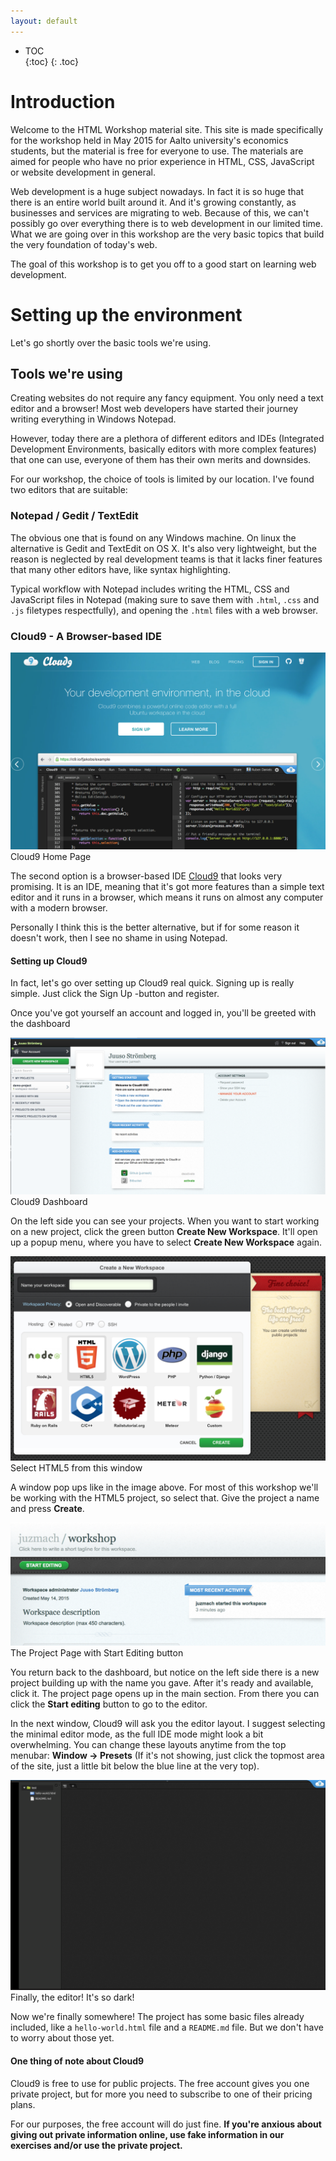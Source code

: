 ```yaml
---
layout: default
---
```


* TOC    
{:toc}
{: .toc}

# Introduction

Welcome to the HTML Workshop material site. This site is made specifically for the workshop held in May 2015 for Aalto university's economics students, but the material is free for everyone to use. The materials are aimed for people who have no prior experience in HTML, CSS, JavaScript or website development in general. 

Web development is a huge subject nowadays. In fact it is so huge that there is an entire world built around it. And it's growing constantly, as businesses and services are migrating to web. Because of this, we can't possibly go over everything there is to web development in our limited time. What we are going over in this workshop are the very basic topics that build the very foundation of today's web.

The goal of this workshop is to get you off to a good start on learning web development.

# Setting up the environment

Let's go shortly over the basic tools we're using.

## Tools we're using

Creating websites do not require any fancy equipment. You only need a text editor and a browser! Most web developers have started their journey writing everything in Windows Notepad.

However, today there are a plethora of different editors and IDEs (Integrated Development Environments, basically editors with more complex features) that one can use, everyone of them has their own merits and downsides.

For our workshop, the choice of tools is limited by our location. I've found two editors that are suitable:

### Notepad / Gedit / TextEdit

The obvious one that is found on any Windows machine. On linux the alternative is Gedit and TextEdit on OS X. It's also very lightweight, but the reason is neglected by real development teams is that it lacks finer features that many other editors have, like syntax highlighting.

Typical workflow with Notepad includes writing the HTML, CSS and JavaScript files in Notepad (making sure to save them with `.html`, `.css` and `.js` filetypes respectfully), and opening the `.html` files with a web browser. 

### Cloud9 - A Browser-based IDE

![Cloud9 Home Page](assets/c9io-home.png)
Cloud9 Home Page

The second option is a browser-based IDE [Cloud9](https://c9.io) that looks very promising. It is an IDE, meaning that it's got more features than a simple text editor and it runs in a browser, which means it runs on almost any computer with a modern browser.

Personally I think this is the better alternative, but if for some reason it doesn't work, then I see no shame in using Notepad.

#### Setting up Cloud9

In fact, let's go over setting up Cloud9 real quick. Signing up is really simple. Just click the Sign Up -button and register.

Once you've got yourself an account and logged in, you'll be greeted with the dashboard

![Cloud9 Dashboard](assets/c9io-dash.png)
Cloud9 Dashboard

On the left side you can see your projects. When you want to start working on a new project, click the green button **Create New Workspace**. It'll open up a popup menu, where you have to select **Create New Workspace** again.

![Cloud9 New Project](assets/c9io-select-project.png)
Select HTML5 from this window

A window pop ups like in the image above. For most of this workshop we'll be working with the HTML5 project, so select that. Give the project a name and press **Create**.

![Cloud9 Project](assets/c9io-start-edit.png)
The Project Page with Start Editing button

You return back to the dashboard, but notice on the left side there is a new project building up with the name you gave. After it's ready and available, click it. The project page opens up in the main section. From there you can click the **Start editing** button to go to the editor.

In the next window, Cloud9 will ask you the editor layout. I suggest selecting the minimal editor mode, as the full IDE mode might look a bit overwhelming. You can change these layouts anytime from the top menubar: **Window -> Presets** (If it's not showing, just click the topmost area of the site, just a little bit below the blue line at the very top).

![Cloud9 Editor](assets/c9io-editor.png)
Finally, the editor! It's so dark!

Now we're finally somewhere! The project has some basic files already included, like a `hello-world.html` file and a `README.md` file. But we don't have to worry about those yet.

#### One thing of note about Cloud9

Cloud9 is free to use for public projects. The free account gives you one private project, but for more you need to subscribe to one of their pricing plans.

For our purposes, the free account will do just fine. **If you're anxious about giving out private information online, use fake information in our exercises and/or use the private project.**

<!---
# HTML

# Sources

[University of Helsinki's Web Development Course 2015](http://web-selainohjelmointi.github.io)
-->
